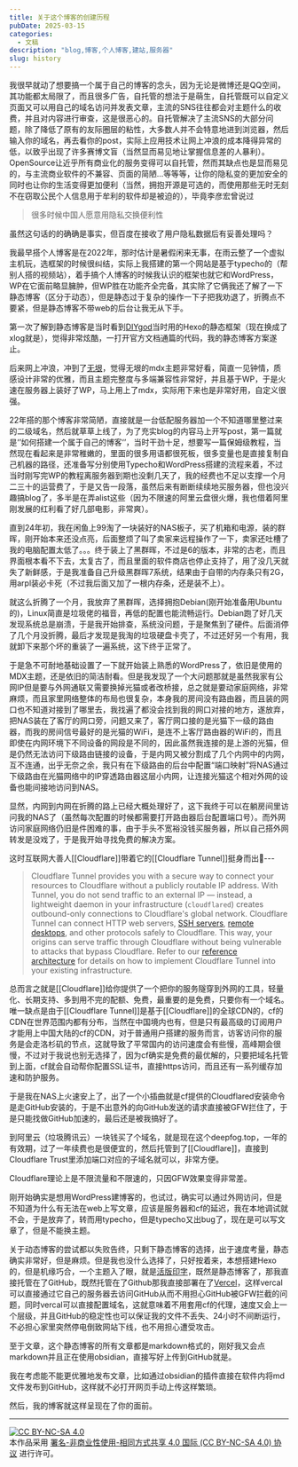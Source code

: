```yaml
---
title: 关于这个博客的创建历程
pubDate: 2025-03-15
categories:
  - 文稿
description: "blog,博客,个人博客,建站,服务器"
slug: history
---
```

我很早就动了想要搞一个属于自己的博客的念头，因为无论是微博还是QQ空间，其功能都太局限了，而且很多广告，自托管的想法于是萌生，自托管既可以自定义页面又可以用自己的域名访问并发表文章，主流的SNS往往都会对主题什么的收费，并且对内容进行审查，这是很恶心的。自托管解决了主流SNS的大部分问题，除了降低了原有的友际圈层的粘性，大多数人并不会特意地进到浏览器，然后输入你的域名，再去看你的post，实际上应用技术让网上冲浪的成本降得异常的低，以致乎出现了许多赛博文盲（当然显而易见地让掌握信息差的人暴利）。
  OpenSource让近乎所有商业化的服务变得可以自托管，然而其缺点也是显而易见的，与主流商业软件的不兼容、页面的简陋...等等等，让你的隐私变的更加安全的同时也让你的生活变得更加便利（当然，拥抱开源是可选的，而使用那些无时无刻不在窃取公民个人信息用于牟利的软件却是被迫的），毕竟李彦宏曾说过

> 很多时候中国人愿意用隐私交换便利性

虽然这句话的的确确是事实，但百度在接收了用户隐私数据后有妥善处理吗？

我最早搭个人博客是在2022年，那时估计是暑假闲来无事，在雨云整了一个虚拟主机玩，选框架的时候很纠结，实际上我搭建的第一个网站是基于typecho的（帮别人搭的视频站），着手搞个人博客的时候我认识的框架也就它和WordPress，WP在它面前略显臃肿，但WP胜在功能齐全完备，其实除了它俩我还了解了一下静态博客（区分于动态），但是静态过于复杂的操作一下子把我劝退了，折腾点不要紧，但是静态博客不带web的后台让我无从下手。

第一次了解到静态博客是当时看到[DIYgod](https://diygod.cc)当时用的Hexo的静态框架（现在换成了xlog就是），觉得非常炫酷，一打开官方文档通篇的代码，我的静态博客方案遂止。

后来网上冲浪，冲到了[无垠](https://flyhigher.top/)，觉得无垠的mdx主题非常好看，简直一见钟情，质感设计非常的优雅，而且主题完整度与多端兼容性非常好，并且基于WP，于是火速在服务器上装好了WP，马上用上了mdx，实际用下来也是非常好用，自定义很强。

22年搭的那个博客非常简陋，直接就是一台低配服务器加一个不知道哪里整过来的二级域名，然后就草草上线了，为了充实blog的内容马上开写post，第一篇就是‘’如何搭建一个属于自己的博客‘’，当时干劲十足，想要写一篇保姆级教程，当然现在看起来是非常稚嫩的，里面的很多用语都很死板，很多变量也是直接复制自己机器的路径，还准备写分别使用Typecho和WordPress搭建的流程来着，不过当时刚写完WP的教程离服务器到期也没剩几天了，我的经费也不足以支撑一个月二三十的运营费了，于是又告一段落，虽然后来有断断续续地买服务器，但也没兴趣搞blog了，多半是在弄alist这些（因为不限速的阿里云盘很火爆，我也借着阿里刚发展的红利看了好几部电影，非常爽）。

直到24年初，我在闲鱼上99淘了一块装好的NAS板子，买了机箱和电源，装的群晖，刚开始本来还没点亮，后面整烦了叫了卖家来远程操作了一下，卖家还吐槽了我的电脑配置太低了。。。终于装上了黑群晖，不过是6的版本，非常的古老，而且界面根本看不下去，太复古了，而且里面的软件商店也停止支持了，用了没几天就失了新鲜感，于是我准备自己升级黑群晖7系统，结果由于自带的内存条只有2G，用arpl装必卡死（不过我后面又加了一根内存条，还是装不上）。

就这么折腾了一个月，我放弃了黑群晖，选择拥抱Debian(刚开始准备用Ubuntu的)，Linux简直是垃圾佬的福音，再低的配置也能流畅运行。Debian跑了好几天发现系统总是崩溃，于是我开始排查，系统没问题，于是聚焦到了硬件。后面消停了几个月没折腾，最后才发现是我淘的垃圾硬盘卡壳了，不过还好另一个有用，我就卸下来那个坏的重装了一遍系统，这下终于正常了。

于是急不可耐地基础设置了一下就开始装上熟悉的WordPress了，依旧是使用的MDX主题，还是依旧的简洁耐看。但是我发现了一个大问题那就是虽然我家有公网IP但是要与外网通联又需要换掉光猫或者改桥接，总之就是要动家庭网络，非常麻烦，而且家里网络整体的布局也很复杂，本身我的房间没有路由器，而且装的网口也不知道对接到了哪里去，我找遍了都没会找到我的网口对接的地方，遂放弃，把NAS装在了客厅的网口旁，问题又来了，客厅网口接的是光猫下一级的路由器，而我的房间信号最好的是光猫的WiFi，是连不上客厅路由器的WiFi的，而且即使在内网环境下不同设备的网段是不同的，因此虽然我连接的是上游的光猫，但是仍然无法访问下级路由链接的设备，于是内网又被分割成了几个内网中的内网，互不连通，出乎无奈之余，我只有在下级路由的后台中配置“端口映射”将NAS通过下级路由在光猫网络中的IP穿透路由器这层小内网，让连接光猫这个相对外网的设备也能间接地访问到NAS。

显然，内网到内网在折腾的路上已经大概处理好了，这下我终于可以在躺房间里访问我的NAS了（虽然每次配置的时候都需要打开路由器后台配置端口号）。而外网访问家庭网络仍旧是件困难的事，由于手头不宽裕没钱买服务器，所以自己搭外网转发是没戏了，于是我开始寻找免费的解决方案。

这时互联网大善人[[Cloudflare]]带着它的[[Cloudflare Tunnel]]挺身而出👏---

>Cloudflare Tunnel provides you with a secure way to connect your resources to Cloudflare without a publicly routable IP address. With Tunnel, you do not send traffic to an external IP — instead, a lightweight daemon in your infrastructure (`cloudflared`) creates outbound-only connections to Cloudflare's global network. Cloudflare Tunnel can connect HTTP web servers, [SSH servers](https://developers.cloudflare.com/cloudflare-one/connections/connect-networks/use-cases/ssh/), [remote desktops](https://developers.cloudflare.com/cloudflare-one/connections/connect-networks/use-cases/rdp/), and other protocols safely to Cloudflare. This way, your origins can serve traffic through Cloudflare without being vulnerable to attacks that bypass Cloudflare.
>Refer to our [reference architecture](https://developers.cloudflare.com/reference-architecture/architectures/sase/) for details on how to implement Cloudflare Tunnel into your existing infrastructure.

总而言之就是[[Cloudflare]]给你提供了一个把你的服务隧穿到外网的工具，轻量化、长期支持、多到用不完的配额、免费，最重要的是免费，只要你有一个域名。唯一缺点是由于[[Cloudflare Tunnel]]是基于[[Cloudflare]]的全球CDN的，cf的CDN在世界范围内都有分布，当然在中国境内也有，但是只有最高级的订阅用户才能用上中国大陆的cf的CDN，对于普通用户搭建的服务而言，访客访问你的服务是会走洛杉矶的节点，这就导致了平常国内的访问速度会有些慢，高峰期会很慢，不过对于我说也别无选择了，因为cf确实是免费的最优解的，只要把域名托管到上面，cf就会自动帮你配置SSL证书，直接https访问，而且还有一系列缓存加速和防护服务。

于是我在NAS上火速安上了，出了一个小插曲就是cf提供的Cloudflared安装命令是走GitHub安装的，于是不出意外的向GitHub发送的请求直接被GFW拦住了，于是只能找做GitHub加速的，最后还是被我搞好了。

到阿里云（垃圾腾讯云）一块钱买了个域名，就是现在这个deepfog.top，一年的有效期，过了一年续费也是很便宜的，然后托管到了[[Cloudflare]]，直接到Cloudflare Trust里添加端口对应的子域名就可以，非常方便。

Cloudflare理论上是不限流量和不限速的，只因GFW效果变得非常差。

刚开始确实是想用WordPress建博客的，也试过，确实可以通过外网访问，但是不知道为什么有无法在web上写文章，应该是服务器和cf的延迟，我在本地调试就不会，于是放弃了，转而用typecho，但是typecho又出bug了，现在是可以写文章了，但是不能换主题。

关于动态博客的尝试都以失败告终，只剩下静态博客的选择，出于速度考量，静态确实非常好，但是麻烦。但是我也没什么选择了，只好按着来，本想搭建Hexo的，但是机缘巧合，一个主题入了眼，就是[活版印字](https://github.com/moeyua/astro-theme-typography)，既然是静态博客了，那我直接托管在了GitHub，既然托管在了Github那我直接部署在了[Vercel](https://vercel.com/)，这样vercal可以直接通过它自己的服务器去访问GitHub从而不用担心GitHub被GFW拦截的问题，同时vercal可以直接配置域名，这就意味着不用套用cf的代理，速度又会上一个层级，并且GitHub的稳定性也可以保证我的文件不丢失、24小时不间断运行，不必担心家里突然停电倒致网站下线，也不用担心遭受攻击。

至于文章，这个静态博客的所有文章都是markdown格式的，刚好我又会点markdown并且正在使用obsidian，直接写好上传到GitHub就是。

我在考虑能不能更优雅地发布文章，比如通过obsidian的插件直接在软件内将md文件发布到GitHub，这样就不必打开网页手动上传这样繁琐。

然后，我的博客就这样呈现在了你的面前。


---
[![CC BY-NC-SA 4.0](https://i.creativecommons.org/l/by-nc-sa/4.0/88x31.png)](https://creativecommons.org/licenses/by-nc-sa/4.0/)
<br>本作品采用 [署名-非商业性使用-相同方式共享 4.0 国际 (CC BY-NC-SA 4.0) 协议](https://creativecommons.org/licenses/by-nc-sa/4.0/) 进行许可。
